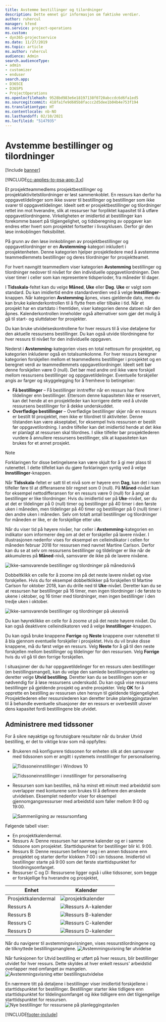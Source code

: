 ```yaml
---
title: Avstemme bestillinger og tilordninger
description: Dette emnet gir informasjon om faktiske verdier.
author: ruhercul
manager: kfend
ms.service: project-operations
ms.custom:
- dyn365-projectservice
ms.date: 11/27/2019
ms.topic: article
ms.author: ruhercul
audience: Admin
search.audienceType:
- admin
- customizer
- enduser
search.app:
- D365CE
- D365PS
- ProjectOperations
ms.openlocfilehash: 9528bd983e6e18197138f0720abccdc6d6fa1ed5
ms.sourcegitcommit: 418fa1fe9d605b8faccc2d5dee1b04b4e753f194
ms.translationtype: HT
ms.contentlocale: nb-NO
ms.lasthandoff: 02/10/2021
ms.locfileid: "5147935"
---
```

# <a name="reconcile-bookings-and-assignments"></a>Avstemme bestillinger og tilordninger

[!include [banner](../includes/psa-now-project-operations.md)]

[!INCLUDE[cc-applies-to-psa-app-3.x](../includes/cc-applies-to-psa-app-3x.md)]

Et prosjektteammedlems prosjektbestillinger og prosjektaktivitetstilordninger er løst sammenkoblet. En ressurs kan derfor ha oppgavetildelinger som ikke svarer til bestillinger og bestillinger som ikke svarer til oppgavetildelinger. Ideelt sett er prosjektbestillinger og tilordninger rettet inn mot hverandre, slik at ressurser har forpliktet kapasitet til å utføre oppgavetilordningene. Virkeligheten er imidlertid at bestillinger kan forekomme basert på tilgjengelighet, og tidsberegning av oppgaver kan endres etter hvert som prosjektet fortsetter i livssyklusen. Derfor gir den løse innkoblingen fleksibilitet.

På grunn av den løse innkoblingen av prosjektbestillinger og oppgavetilordninger er en **Avstemming**-kategori inkludert i prosjektenheten. Denne kategorien hjelper prosjektledere med å avstemme teammedlemmets bestillinger og deres tilordninger for prosjektteamet.

For hvert navngitt teammedlem viser kategorien **Avstemming** bestillinger og tilordninger nedover til nivået for den individuelle oppgavetilordningen. Den viser timer i celler som kan representere tidsperioder, fra måneder til dager.

I **Tidsskala**-feltet kan du velge **Måned**, **Uke** eller **Dag**. **Uke** er valgt som standard. Du kan imidlertid endre standardverdien ved å velge **Innstillinger**-knappen. Når kategorien **Avstemming** åpnes, vises gjeldende dato, men du kan bruke kalenderkontrollen til å flytte frem eller tilbake i tid. Når et prosjekt har en startdato i fremtiden, viser kategorien denne datoen når den åpnes. Kalenderkontrollen inneholder også alternativer som gjør det mulig å gå til start- og sluttdatoer for prosjekter.

Du kan bruke utvidelseskontrollene for hver ressurs til å vise detaljene for den aktuelle ressursens bestillinger. Du kan også utvide tilordningene for hver ressurs til nivået for den individuelle oppgaven.

Nederst i **Avstemming**-kategorien vises en total nettosum for prosjektet, og kategorien inkluderer også en totalsumkolonne. For hver ressurs beregner kategorien forskjellen mellom et teammedlems bestillinger i prosjektet og en beregnet verdi av teammedlemmets oppgavetilordninger. Ideelt sett bør denne forskjellen være 0 (null). Det bør med andre ord ikke være forskjell mellom ressursens bestillinger og oppgavetildelinger. Eventuelle forskjeller angis av farger og skyggelegging for å fremheve to betingelser:

- **Få bestillinger** – Få bestillinger inntreffer når en ressurs har flere tildelinger enn bestillinger. Ettersom denne kapasiteten ikke er reservert, kan det hende at en prosjektleder kan korrigere dette ved å utvide ressursens bestillinger for å dekke underskuddet.
- **Overflødige bestillinger** – Overflødige bestillinger skjer når en ressurs er bestilt til prosjektet, men ikke er tilordnet til aktiviteter. Denne tilstanden kan være akseptabel, for eksempel hvis ressursen er bestilt før oppgavetilordning. I andre tilfeller kan det imidlertid hende at det ikke er planlagt at ressursen skal tilordnes. I slike tilfeller bør prosjektlederen vurdere å annullere ressursens bestillinger, slik at kapasiteten kan brukes for et annet prosjekt.

> [!NOTE]
> Forklaringen for disse betingelsene kan være skjult for å gi mer plass til rutenettet. I dette tilfellet kan du gjøre forklaringen synlig ved å velge **Innstillinger**-knappen.

Når **Tidsskala**-feltet er satt til et nivå som er høyere enn **Dag**, kan det i noen tilfeller føre til at differansene blir regnet som 0 (null). På **Måned**-nivået kan for eksempel nettodifferansen for en ressurs være 0 (null) for å angi at bestillinger er like tilordninger. Hvis du imidlertid ser på **Uke**-nivået, ser du at det er tildelinger på 0 (null) timer og bestillinger på 40 timer i den første uken i måneden, men tildelinger på 40 timer og bestillinger på 0 (null) timer i den andre uken i måneden. Selv om totalt antall bestillinger og tilordninger for måneden er like, er de forskjellige etter uke.

Når du viser tid på høyere nivåer, har celler i **Avstemming**-kategorien en indikator som informerer deg om at det er forskjeller på lavere nivåer. I illustrasjonen nedenfor vises for eksempel en celleindikator i cellen for måneden februar 2018 for ressursen med navnet Martine Carlson. Derfor kan du se at selv om ressursens bestillinger og tildelinger er like når de akkumuleres på **Måned**-nivå, samsvarer de ikke på de lavere nivåene.

![Ikke-samsvarende bestillinger og tilordninger på månedsnivå](media/reconcile-assignments-01.JPG)

Dobbeltklikk en celle for å zoome inn på det neste lavere nivået og vise forskjellen. Hvis du for eksempel dobbeltklikker på forskjellen til Martine Carlson for oktober 2018, kan du drille ned til **Uke**-nivået. Deretter kan du se at ressursen har bestillinger på 16 timer, men ingen tilordninger i de første to ukene i oktober, og 16 timer med tilordninger, men ingen bestillinger i den tredje uken i oktober.

![Ikke-samsvarende bestillinger og tilordninger på ukesnivå](media/reconcile-assignments-02.JPG)

Du kan høyreklikke en celle for å zoome ut på det neste høyere nivået. Du kan også deaktivere celleindikatoren ved å velge **Innstillinger**-knappen. 

Du kan også bruke knappene **Forrige** og **Neste** knappene over rutenettet til å bla gjennom eventuelle forskjeller i prosjektet. Hvis du vil bruke disse knappene, må du først velge en ressurs. Velg **Neste** for å gå til den neste forskjellen mellom bestillinger og tildelinger for den ressursen. Velg **Forrige** hvis du vil gå til den forrige forskjellen.

I situasjoner der du har oppgavetildelinger for en ressurs uten bestillinger (en bestillingsmangel), kan du velge den samlede bestillingsmangelen og deretter velge **Utvid bestilling**. Deretter kan du se bestillingen som er nødvendig for å løse ressursens underskudd. Du kan også vise ressursens bestillinger på gjeldende prosjekt og andre prosjekter. Velg **OK** for å opprette en bestilling av ressursen uten hensyn til gjeldende tilgjengelighet. Prosjektlederen eller ressurslederen kan deretter bruke planleggingstavlen til å behandle eventuelle situasjoner der en ressurs er overbestilt utover dens kapasitet fordi bestillingene ble utvidet.

## <a name="managing-with-time-zones"></a>Administrere med tidssoner
For å sikre nøyaktige og forutsigbare resultater når du bruker Utvid bestilling, er det to viktige krav som må oppfylles:  

- Brukeren må konfigurere tidssonen for enheten slik at den samsvarer med tidssonen som er angitt i systemets innstillinger for personalisering.
 
  ![Tidssoneinnstillinger i Windows 10](media/reconcile-assignments-03.png)

  ![Tidssoneinnstillinger i innstillinger for personalisering](media/reconcile-assignments-04.png)
 
- Ressursen som kan bestilles, må ha minst ett minutt med arbeidstid som overlapper med konturene som brukes til å definere den ønskede utvidelsen. Eksemplet nedenfor viser for eksempel gjennomgangsressurser med arbeidstid som faller mellom 9:00 og 19:00. 

  ![Sammenligning av ressursomfang](media/reconcile-assignments-05.png)

Følgende tabell viser:

- En prosjektkalendermal.
- Ressurs A: Denne ressursen har samme kalender og er i samme tidssone som prosjektet. Starttidspunktet for bestillinger blir kl. 9:00.
- Ressurs B: Denne ressursen befinner seg i en annen tidssone enn prosjektet og starter derfor klokken 7:00 i sin tidssone. Imidlertid vil bestillinger starte på 9:00 som det første starttidspunktet for tilordningsomfanget.
- Ressurser C og D: Ressursene ligger også i ulike tidssoner, som begge er forskjellige fra hverandre og prosjektet,

|Enhet  |Kalender  |
|-|-|
|Prosjektkalendermal   | ![prosjektkalender](media/reconcile-assignments-06.png) |
|Ressurs A  | ![Ressurs A-kalender](media/reconcile-assignments-06.png) |
|Ressurs B  |  ![Ressurs B-kalender](media/reconcile-assignments-07.png) |
|Ressurs C  |  ![Ressurs C-kalender](media/reconcile-assignments-08.png) |
|Ressurs D  | ![Ressurs D-kalender](media/reconcile-assignments-09.png)  |
 
Når du navigerer til avstemmingsvisningen, vises ressurstilordningene og de tilknyttede bestillingsmanglene.
 ![Avstemmingsvisning før utvidelse](media/reconcile-assignments-10.png)

Når funksjonen for Utvid bestilling er utført på hver ressurs, blir bestillinger utvidet for hver ressurs. Dette skyldes at hver enkelt ressurs' arbeidstid overlapper med omfanget av mangelen.
 ![Avstemmingsvisning etter bestillingsutvidelse](media/reconcile-assignments-11.png) 

En nærmere titt på detaljene i bestillinger viser imidlertid forskjellene i starttidspunktet for bestillinger. Bestillinger starter ikke tidligere enn starttidspunktet for tildelingsomfanget og ikke tidligere enn det tilgjengelige starttidspunktet for ressursen.
 ![Nye bestillinger for ressursene på planleggingstavlen](media/reconcile-assignments-12.png)


[!INCLUDE[footer-include](../includes/footer-banner.md)]